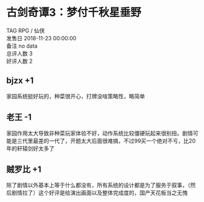 



# 古剑奇谭3：梦付千秋星垂野
  
TAG RPG / 仙侠  
发售日 2018-11-23 00:00:00  
备注 no data  
总评人数 3  
好评人数 2
## bjzx +1


家园系统挺好玩的，种菜很开心，打牌没啥策略性，略简单
## 老王 -1


家园作用太大导致非种菜玩家体验不好，动作系统比较僵硬玩起来很别扭。剧情可能是三代里最差的一代了，开题太大后面很难搞，不过99买一个绝对不亏，比20年的轩辕剑好太多了
## 贼罗比 +1


除了剧情以外基本上等于什么都没有，所有系统的设计都是为了服务于叙事，（然后剧情拉了）这个好评是给演出画面以及整体完成度的，国产天花板当之无愧